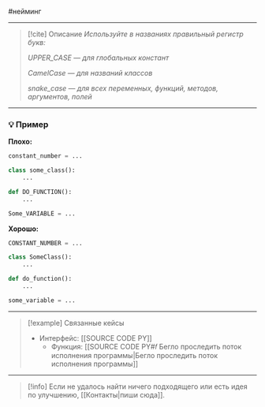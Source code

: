#нейминг 
***

> [!cite] Описание
>_Используйте в названиях правильный регистр букв:_
>
>_UPPER_CASE — для глобальных констант_
>
>_CamelCase — для названий классов_
>
>_snake_case — для всех переменных, функций, методов, аргументов, полей_

***
### 💡 Пример


**Плохо:**
```python
constant_number = ...

class some_class():
	...

def DO_FUNCTION():
	...

Some_VARIABLE = ...
```

**Хорошо:**
```python
CONSTANT_NUMBER = ...

class SomeClass():
	...

def do_function():
	...

some_variable = ...
```

***

> [!example] Связанные кейсы
>- Интерфейс: [[SOURCE CODE PY]]
>	- Функция: [[SOURCE CODE PY#𝑓 Бегло проследить поток исполнения программы|Бегло проследить поток исполнения программы]]

***

> [!info]
> Если не удалось найти ничего подходящего или есть идея по улучшению, [[Контакты|пиши сюда]].

